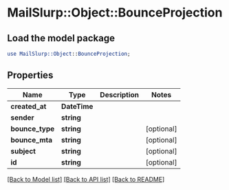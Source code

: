 # MailSlurp::Object::BounceProjection

## Load the model package
```perl
use MailSlurp::Object::BounceProjection;
```

## Properties
Name | Type | Description | Notes
------------ | ------------- | ------------- | -------------
**created_at** | **DateTime** |  | 
**sender** | **string** |  | 
**bounce_type** | **string** |  | [optional] 
**bounce_mta** | **string** |  | [optional] 
**subject** | **string** |  | [optional] 
**id** | **string** |  | [optional] 

[[Back to Model list]](../README#documentation-for-models) [[Back to API list]](../README#documentation-for-api-endpoints) [[Back to README]](../README)


